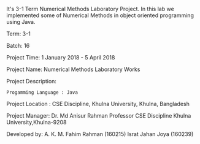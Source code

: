 It's 3-1 Term Numerical Methods Laboratory Project. In this lab we implemented some of Numerical Methods in object oriented programming using Java.



Term: 3-1

Batch: 16

Project Time: 1 January 2018 -  5 April 2018



Project Name: Numerical Methods Laboratory Works


Project Description:

	Progamming Language : Java  



Project Location : CSE Discipline, Khulna University, Khulna, Bangladesh


Project Manager:
Dr. Md Anisur Rahman
Professor
CSE Discipline
Khulna University,Khulna-9208



Developed by:
A. K. M. Fahim Rahman (160215)
Israt Jahan Joya (160239)
